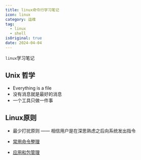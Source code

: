 ```yaml
---
title: linux命令行学习笔记
icon: linux
category: 运维
tag:
  - linux
  - shell
isOriginal: true
date: 2024-04-04
---
```


`linux`学习笔记

<!-- more -->

## Unix 哲学

- Everything is a file
- 没有消息就是最好的消息
- 一个工具只做一件事

## Linux原则

- 最少打扰原则 —— 相信用户是在深思熟虑之后向系统发出指令


- [常用命令整理](./common.html)
- [应用和包管理](./package.html)
